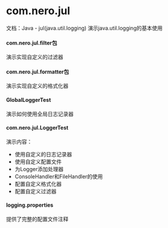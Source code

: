 # com.nero.jul 
文档：Java - jul(java.util.logging)
演示java.util.logging的基本使用
#### com.nero.jul.filter包
演示实现自定义的过滤器
#### com.nero.jul.formatter包
演示实现自定义的格式化器
#### GlobalLoggerTest
演示如何使用全局日志记录器
#### com.nero.jul.LoggerTest
演示内容：
- 使用自定义的日志记录器
- 使用自定义配置文件
- 为Logger添加处理器
- ConsoleHandler和FileHandler的使用
- 配置自定义格式化器
- 配置自定义过滤器

#### logging.properties
提供了完整的配置文件注释
